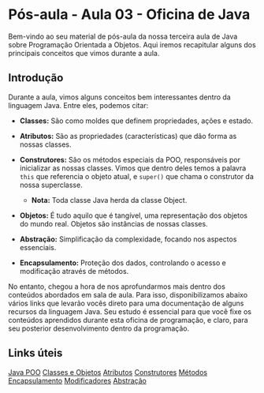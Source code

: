 # Pós-aula - Aula 03 - Oficina de Java

Bem-vindo ao seu material de pós-aula da nossa terceira aula de Java sobre Programação Orientada a Objetos. Aqui iremos recapitular alguns dos principais conceitos que vimos durante a aula.

## Introdução

Durante a aula, vimos alguns conceitos bem interessantes dentro da linguagem Java. Entre eles, podemos citar:

- **Classes:** São como moldes que definem propriedades, ações e estado.
- **Atributos:** São as propriedades (características) que dão forma as nossas classes.
- **Construtores:** São os métodos especiais da POO, responsáveis por inicializar as nossas classes. Vimos que dentro deles temos a palavra `this` que referencia o objeto atual, e `super()` que chama o construtor da nossa superclasse. 
  - **Nota:** Toda classe Java herda da classe Object.

- **Objetos:** É tudo aquilo que é tangível, uma representação dos objetos do mundo real. Objetos são instâncias de nossas classes.
- **Abstração:** Simplificação da complexidade, focando nos aspectos essenciais.
- **Encapsulamento:** Proteção dos dados, controlando o acesso e modificação através de métodos.

No entanto, chegou a hora de nos aprofundarmos mais dentro dos conteúdos abordados em sala de aula. Para isso, disponibilizamos abaixo vários links que levarão vocês direto para uma documentação de alguns recursos da linguagem Java. Seu estudo é essencial para que você fixe os conteúdos aprendidos durante esta oficina de programação, e claro, para seu posterior desenvolvimento dentro da programação.

## Links úteis

[Java POO](https://www.w3schools.com/java/java_oop.asp)
[Classes e Objetos](https://www.w3schools.com/java/java_classes.asp)
[Atributos](https://www.w3schools.com/java/java_class_attributes.asp)
[Construtores](https://www.w3schools.com/java/java_constructors.asp)
[Métodos](https://www.w3schools.com/java/java_class_methods.asp)
[Encapsulamento](https://www.w3schools.com/java/java_encapsulation.asp)
[Modificadores](https://www.w3schools.com/java/java_modifiers.asp)
[Abstração](https://www.w3schools.com/java/java_abstract.asp)

